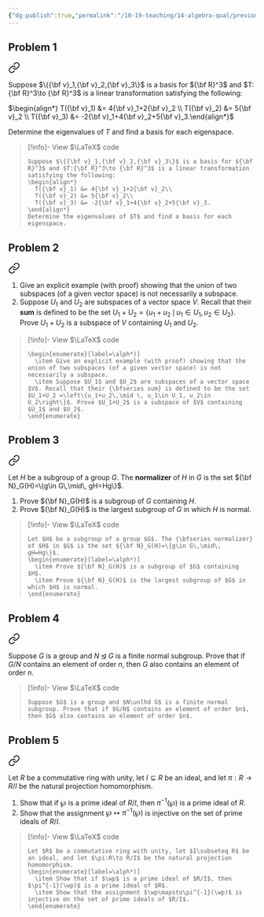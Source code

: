 ```yaml
---
{"dg-publish":true,"permalink":"/10-19-teaching/14-algebra-qual/previous-exams/algebra-qual-2021-01/","updated":"2025-03-17T09:01:28-07:00"}
---
```


## Problem 1


<div class="transclusion internal-embed is-loaded"><a class="markdown-embed-link" href="/10-19-teaching/14-algebra-qual/problem-from-past-exams/linear-algebra/matrix-and-eigenvalues-of-a-given-linear-transformation/" aria-label="Open link"><svg xmlns="http://www.w3.org/2000/svg" width="24" height="24" viewBox="0 0 24 24" fill="none" stroke="currentColor" stroke-width="2" stroke-linecap="round" stroke-linejoin="round" class="svg-icon lucide-link"><path d="M10 13a5 5 0 0 0 7.54.54l3-3a5 5 0 0 0-7.07-7.07l-1.72 1.71"></path><path d="M14 11a5 5 0 0 0-7.54-.54l-3 3a5 5 0 0 0 7.07 7.07l1.71-1.71"></path></svg></a><div class="markdown-embed">




Suppose $\{{\bf v}_1,{\bf v}_2,{\bf v}_3\}$ is a basis for ${\bf R}^3$ and $T:{\bf R}^3\to {\bf R}^3$ is a linear transformation satisfying the following:

$\begin{align*} T({\bf v}_1) &= 4{\bf v}_1+2{\bf v}_2 \\ T({\bf v}_2) &= 5{\bf v}_2 \\ T({\bf v}_3) &= -2{\bf v}_1+4{\bf v}_2+5{\bf v}_3.\end{align*}$

Determine the eigenvalues of $T$ and find a basis for each eigenspace.

> [!info]- View $\LaTeX$ code
> ```
> Suppose $\{{\bf v}_1,{\bf v}_2,{\bf v}_3\}$ is a basis for ${\bf R}^3$ and $T:{\bf R}^3\to {\bf R}^3$ is a linear transformation satisfying the following:
> \begin{align*}
> 	T({\bf v}_1) &= 4{\bf v}_1+2{\bf v}_2\\
> 	T({\bf v}_2) &= 5{\bf v}_2\\
> 	T({\bf v}_3) &= -2{\bf v}_1+4{\bf v}_2+5{\bf v}_3.
> \end{align*}
> Determine the eigenvalues of $T$ and find a basis for each eigenspace.
> ```

</div></div>

## Problem 2


<div class="transclusion internal-embed is-loaded"><a class="markdown-embed-link" href="/10-19-teaching/14-algebra-qual/problem-from-past-exams/linear-algebra/sum-and-union-of-subspaces/" aria-label="Open link"><svg xmlns="http://www.w3.org/2000/svg" width="24" height="24" viewBox="0 0 24 24" fill="none" stroke="currentColor" stroke-width="2" stroke-linecap="round" stroke-linejoin="round" class="svg-icon lucide-link"><path d="M10 13a5 5 0 0 0 7.54.54l3-3a5 5 0 0 0-7.07-7.07l-1.72 1.71"></path><path d="M14 11a5 5 0 0 0-7.54-.54l-3 3a5 5 0 0 0 7.07 7.07l1.71-1.71"></path></svg></a><div class="markdown-embed">




1. Give an explicit example (with proof) showing that the union of two subspaces (of a given vector space) is not necessarily a subspace.
2. Suppose $U_1$ and $U_2$ are subspaces of a vector space $V$. Recall that their **sum** is defined to be the set $U_1+U_2 =\left\{u_1+u_2\,\mid \, u_1\in U_1, u_2\in U_2\right\}$. Prove $U_1+U_2$ is a subspace of $V$ containing $U_1$ and $U_2$.

> [!info]- View $\LaTeX$ code
> ```
> \begin{enumerate}[label=\alph*)]
> 	\item Give an explicit example (with proof) showing that the union of two subspaces (of a given vector space) is not necessarily a subspace.
> 	\item Suppose $U_1$ and $U_2$ are subspaces of a vector space $V$. Recall that their {\bfseries sum} is defined to be the set $U_1+U_2 =\left\{u_1+u_2\,\mid \, u_1\in U_1, u_2\in U_2\right\}$. Prove $U_1+U_2$ is a subspace of $V$ containing $U_1$ and $U_2$.
> \end{enumerate}
> ```

</div></div>

## Problem 3


<div class="transclusion internal-embed is-loaded"><a class="markdown-embed-link" href="/10-19-teaching/14-algebra-qual/problem-from-past-exams/group-theory/normalizer-of-a-subgroup/" aria-label="Open link"><svg xmlns="http://www.w3.org/2000/svg" width="24" height="24" viewBox="0 0 24 24" fill="none" stroke="currentColor" stroke-width="2" stroke-linecap="round" stroke-linejoin="round" class="svg-icon lucide-link"><path d="M10 13a5 5 0 0 0 7.54.54l3-3a5 5 0 0 0-7.07-7.07l-1.72 1.71"></path><path d="M14 11a5 5 0 0 0-7.54-.54l-3 3a5 5 0 0 0 7.07 7.07l1.71-1.71"></path></svg></a><div class="markdown-embed">




Let $H$ be a subgroup of a group $G$. The **normalizer** of $H$ in $G$ is the set ${\bf N}_G(H)=\{g\in G\,\mid\, gH=Hg\}$.

1. Prove ${\bf N}_G(H)$ is a subgroup of $G$ containing $H$.
2. Prove ${\bf N}_G(H)$ is the largest subgroup of $G$ in which $H$ is normal.

> [!info]- View $\LaTeX$ code
> ```
> Let $H$ be a subgroup of a group $G$. The {\bfseries normalizer} of $H$ in $G$ is the set ${\bf N}_G(H)=\{g\in G\,\mid\, gH=Hg\}$.
> \begin{enumerate}[label=\alph*)]
> 	\item Prove ${\bf N}_G(H)$ is a subgroup of $G$ containing $H$.
> 	\item Prove ${\bf N}_G(H)$ is the largest subgroup of $G$ in which $H$ is normal.
> \end{enumerate}
> ```

</div></div>

## Problem 4


<div class="transclusion internal-embed is-loaded"><a class="markdown-embed-link" href="/10-19-teaching/14-algebra-qual/problem-from-past-exams/group-theory/orders-of-elements-in-a-quotient-group/" aria-label="Open link"><svg xmlns="http://www.w3.org/2000/svg" width="24" height="24" viewBox="0 0 24 24" fill="none" stroke="currentColor" stroke-width="2" stroke-linecap="round" stroke-linejoin="round" class="svg-icon lucide-link"><path d="M10 13a5 5 0 0 0 7.54.54l3-3a5 5 0 0 0-7.07-7.07l-1.72 1.71"></path><path d="M14 11a5 5 0 0 0-7.54-.54l-3 3a5 5 0 0 0 7.07 7.07l1.71-1.71"></path></svg></a><div class="markdown-embed">




Suppose $G$ is a group and $N\unlhd G$ is a finite normal subgroup. Prove that if $G/N$ contains an element of order $n$, then $G$ also contains an element of order $n$.

> [!info]- View $\LaTeX$ code
> ```
> Suppose $G$ is a group and $N\unlhd G$ is a finite normal subgroup. Prove that if $G/N$ contains an element of order $n$, then $G$ also contains an element of order $n$.
> ```

</div></div>

## Problem 5


<div class="transclusion internal-embed is-loaded"><a class="markdown-embed-link" href="/10-19-teaching/14-algebra-qual/problem-from-past-exams/ring-theory/prime-ideals-and-quotient-rings/" aria-label="Open link"><svg xmlns="http://www.w3.org/2000/svg" width="24" height="24" viewBox="0 0 24 24" fill="none" stroke="currentColor" stroke-width="2" stroke-linecap="round" stroke-linejoin="round" class="svg-icon lucide-link"><path d="M10 13a5 5 0 0 0 7.54.54l3-3a5 5 0 0 0-7.07-7.07l-1.72 1.71"></path><path d="M14 11a5 5 0 0 0-7.54-.54l-3 3a5 5 0 0 0 7.07 7.07l1.71-1.71"></path></svg></a><div class="markdown-embed">




Let $R$ be a commutative ring with unity, let $I\subseteq R$ be an ideal, and let $\pi:R\to R/I$ be the natural projection homomorphism.

1. Show that if $\wp$ is a prime ideal of $R/I$, then $\pi^{-1}(\wp)$ is a prime ideal of $R$.
2. Show that the assignment $\wp\mapsto\pi^{-1}(\wp)$ is injective on the set of prime ideals of $R/I$.

> [!info]- View $\LaTeX$ code
> ```
> Let $R$ be a commutative ring with unity, let $I\subseteq R$ be an ideal, and let $\pi:R\to R/I$ be the natural projection homomorphism.
> \begin{enumerate}[label=\alph*)]
> 	\item Show that if $\wp$ is a prime ideal of $R/I$, then $\pi^{-1}(\wp)$ is a prime ideal of $R$.
> 	\item Show that the assignment $\wp\mapsto\pi^{-1}(\wp)$ is injective on the set of prime ideals of $R/I$.
> \end{enumerate}
> ```

</div></div>
